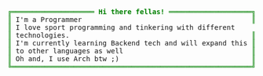 <pre style="font-family:Menlo,'DejaVu Sans Mono',consolas,'Courier New',monospace"><span style="color: #008000; text-decoration-color: #008000">╔════════════════════ </span><span style="color: #008000; text-decoration-color: #008000; font-weight: bold">Hi there fellas!</span><span style="color: #008000; text-decoration-color: #008000"> ════════════════════╗</span>
<span style="color: #008000; text-decoration-color: #008000">║</span> I&#x27;m a Programmer                                         <span style="color: #008000; text-decoration-color: #008000">║</span>
<span style="color: #008000; text-decoration-color: #008000">║</span> I love sport programming and tinkering with different      <span style="color: #008000; text-decoration-color: #008000">║</span>
<span style="color: #008000; text-decoration-color: #008000">║</span> technologies.                                            <span style="color: #008000; text-decoration-color: #008000">║</span>
<span style="color: #008000; text-decoration-color: #008000">║</span> I&#x27;m currently learning Backend tech and will expand this <span style="color: #008000; text-decoration-color: #008000">║</span>
<span style="color: #008000; text-decoration-color: #008000">║</span> to other languages as well                               <span style="color: #008000; text-decoration-color: #008000">║</span>
<span style="color: #008000; text-decoration-color: #008000">║</span> Oh and, I use Arch btw ;)                                <span style="color: #008000; text-decoration-color: #008000">║</span>
<span style="color: #008000; text-decoration-color: #008000">╚══════════════════════════════════════════════════════════╝</span>
</pre>
